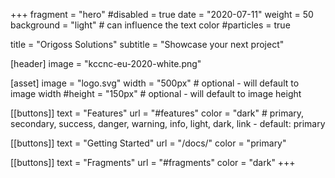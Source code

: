 +++
fragment = "hero"
#disabled = true
date = "2020-07-11"
weight = 50
background = "light" # can influence the text color
#particles = true

title = "Origoss Solutions"
subtitle = "Showcase your next project"

[header]
  image = "kccnc-eu-2020-white.png"

[asset]
  image = "logo.svg"
  width = "500px" # optional - will default to image width
  #height = "150px" # optional - will default to image height

[[buttons]]
  text = "Features"
  url = "#features"
  color = "dark" # primary, secondary, success, danger, warning, info, light, dark, link - default: primary

[[buttons]]
  text = "Getting Started"
  url = "/docs/"
  color = "primary"

[[buttons]]
  text = "Fragments"
  url = "#fragments"
  color = "dark"
+++
